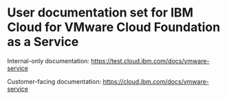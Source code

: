 # User documentation set for IBM Cloud for VMware Cloud Foundation as a Service

Internal-only documentation: https://test.cloud.ibm.com/docs/vmware-service

Customer-facing documentation: https://cloud.ibm.com/docs/vmware-service

